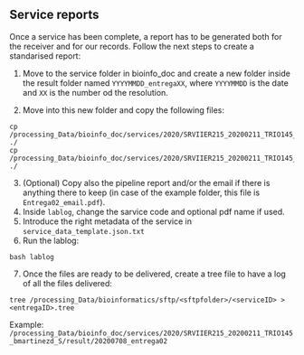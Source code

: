 ## Service reports

Once a service has been complete, a report has to be generated both for the receiver and for our records. Follow the next steps to create a standarised report:

1. Move to the service folder in bioinfo_doc and create a new folder inside the result folder named `YYYYMMDD_entregaXX`, where `YYYYMMDD` is the date and `XX` is the number od the resolution.

2. Move into this new folder and copy the following files:
```
cp /processing_Data/bioinfo_doc/services/2020/SRVIIER215_20200211_TRIO145_bmartinezd_S/result/20200708_entrega02/lablog ./
cp /processing_Data/bioinfo_doc/services/2020/SRVIIER215_20200211_TRIO145_bmartinezd_S/result/20200708_entrega02/service_data_template.json.txt ./
```
3. (Optional) Copy also the pipeline report and/or the email if there is anything there to keep (in case of the example folder, this file is `Entrega02_email.pdf`).
4. Inside `lablog`, change the sarvice code and optional pdf name if used.
5. Introduce the right metadata of the service in `service_data_template.json.txt`
6. Run the lablog:
```
bash lablog
```
7. Once the files are ready to be delivered, create a tree file to have a log of all the files delivered:
```
tree /processing_Data/bioinformatics/sftp/<sftpfolder>/<serviceID> > <entregaID>.tree
```



Example: `/processing_Data/bioinfo_doc/services/2020/SRVIIER215_20200211_TRIO145_bmartinezd_S/result/20200708_entrega02`